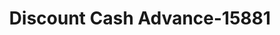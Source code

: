---
f_zip-code: 38671
f_state-code: MS
title: Discount Cash Advance-15881
f_phone: 662-280-5220
f_city-only: Southaven
f_address: 9085 Millbranch Rd Southaven
f_location-unique-id: '15881'
slug: discount-cash-advance-15881
updated-on: '2024-05-30T13:46:58.046Z'
created-on: '2024-05-30T13:36:59.803Z'
published-on: '2024-05-30T13:54:32.469Z'
f_city-state: cms/city/southaven-ms.md
f_company: cms/company/discount-cash-advance.md
f_state: cms/state/mississippi.md
layout: '[payday-loan].html'
tags: payday-loan
---